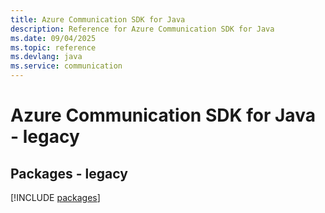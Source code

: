 ```yaml
---
title: Azure Communication SDK for Java
description: Reference for Azure Communication SDK for Java
ms.date: 09/04/2025
ms.topic: reference
ms.devlang: java
ms.service: communication
---
```

# Azure Communication SDK for Java - legacy
## Packages - legacy
[!INCLUDE [packages](communication-index.md)]
